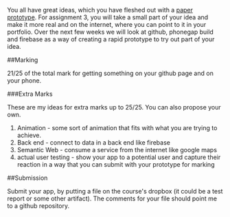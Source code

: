 You all have great ideas, which you have fleshed out with a [paper prototype](http://www.paperprototyping.com/). For assignment 3, you will take a small part of your idea and make it more real and on the internet, where you can point to it in your portfolio. Over the next few weeks we will look at github, phonegap build and firebase as a way of creating a rapid prototype to try out part of your idea.

##Marking

21/25 of the total mark for getting something on your github page and on your phone.

###Extra Marks

These are my ideas for extra marks up to 25/25. You can also propose your own.

1. Animation - some sort of animation that fits with what you are trying to achieve. 
2. Back end - connect to data in a back end like firebase
3. Semantic Web - consume a service from the internet like google maps
4. actual user testing - show your app to a potential user and capture their reaction in a way that you can submit with your prototype for marking

##Submission

Submit your app, by putting a file on the course's dropbox (it could be a test report or some other artifact). The comments for your file should point me to a github repository.

